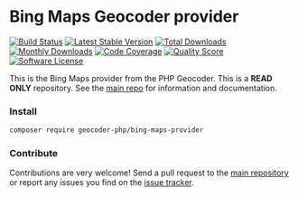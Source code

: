# Bing Maps Geocoder provider
[![Build Status](https://travis-ci.org/geocoder-php/bing-maps-provider.svg?branch=master)](http://travis-ci.org/geocoder-php/bing-maps-provider)
[![Latest Stable Version](https://poser.pugx.org/geocoder-php/bing-maps-provider/v/stable)](https://packagist.org/packages/geocoder-php/bing-maps-provider)
[![Total Downloads](https://poser.pugx.org/geocoder-php/bing-maps-provider/downloads)](https://packagist.org/packages/geocoder-php/bing-maps-provider)
[![Monthly Downloads](https://poser.pugx.org/geocoder-php/bing-maps-provider/d/monthly.png)](https://packagist.org/packages/geocoder-php/bing-maps-provider)
[![Code Coverage](https://img.shields.io/scrutinizer/coverage/g/geocoder-php/bing-maps-provider.svg?style=flat-square)](https://scrutinizer-ci.com/g/geocoder-php/bing-maps-provider)
[![Quality Score](https://img.shields.io/scrutinizer/g/geocoder-php/bing-maps-provider.svg?style=flat-square)](https://scrutinizer-ci.com/g/geocoder-php/bing-maps-provider)
[![Software License](https://img.shields.io/badge/license-MIT-brightgreen.svg?style=flat-square)](LICENSE)

This is the Bing Maps provider from the PHP Geocoder. This is a **READ ONLY** repository. See the
[main repo](https://github.com/geocoder-php/Geocoder) for information and documentation. 

### Install

```bash
composer require geocoder-php/bing-maps-provider
```

### Contribute

Contributions are very welcome! Send a pull request to the [main repository](https://github.com/geocoder-php/Geocoder) or 
report any issues you find on the [issue tracker](https://github.com/geocoder-php/Geocoder/issues).
